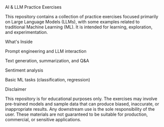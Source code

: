 AI & LLM Practice Exercises

This repository contains a collection of practice exercises focused primarily on Large Language Models (LLMs), with some examples related to traditional Machine Learning (ML). It is intended for learning, exploration, and experimentation.

What's Inside

Prompt engineering and LLM interaction

Text generation, summarization, and Q&A

Sentiment analysis

Basic ML tasks (classification, regression)


Disclaimer

This repository is for educational purposes only. The exercises may involve pre-trained models and sample data that can produce biased, inaccurate, or inappropriate results. Any downstream use is the sole responsibility of the user. These materials are not guaranteed to be suitable for production, commercial, or sensitive applications.
